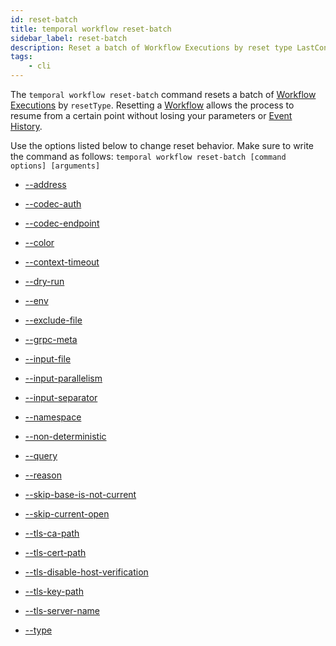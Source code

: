 ```yaml
---
id: reset-batch
title: temporal workflow reset-batch
sidebar_label: reset-batch
description: Reset a batch of Workflow Executions by reset type LastContinuedAsNew, FirstWorkflowTask, LastWorkflowTask
tags:
	- cli
---
```


The `temporal workflow reset-batch` command resets a batch of [Workflow Executions](/concepts/what-is-a-workflow-execution) by `resetType`.
Resetting a [Workflow](/concepts/what-is-a-workflow) allows the process to resume from a certain point without losing your parameters or [Event History](/concepts/what-is-an-event-history).

Use the options listed below to change reset behavior.
Make sure to write the command as follows:
`temporal workflow reset-batch [command options] [arguments]`

- [--address](/cmd-options/address)

- [--codec-auth](/cmd-options/codec-auth)

- [--codec-endpoint](/cmd-options/codec-endpoint)

- [--color](/cmd-options/color)

- [--context-timeout](/cmd-options/context-timeout)

- [--dry-run](/cmd-options/dry-run)

- [--env](/cmd-options/env)

- [--exclude-file](/cmd-options/exclude-file)

- [--grpc-meta](/cmd-options/grpc-meta)

- [--input-file](/cmd-options/input-file)

- [--input-parallelism](/cmd-options/input-parallelism)

- [--input-separator](/cmd-options/input-separator)

- [--namespace](/cmd-options/namespace)

- [--non-deterministic](/cmd-options/non-deterministic)

- [--query](/cmd-options/query)

- [--reason](/cmd-options/reason)

- [--skip-base-is-not-current](/cmd-options/skip-base-is-not-current)

- [--skip-current-open](/cmd-options/skip-current-open)

- [--tls-ca-path](/cmd-options/tls-ca-path)

- [--tls-cert-path](/cmd-options/tls-cert-path)

- [--tls-disable-host-verification](/cmd-options/tls-disable-host-verification)

- [--tls-key-path](/cmd-options/tls-key-path)

- [--tls-server-name](/cmd-options/tls-server-name)

- [--type](/cmd-options/type)
